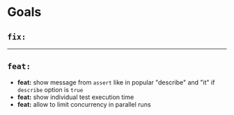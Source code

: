 # Goals

## `fix:`

---

## `feat:`

- **feat:** show message from `assert` like in popular "describe" and "it" if `describe` option is `true`
- **feat:** show individual test execution time
- **feat:** allow to limit concurrency in parallel runs
